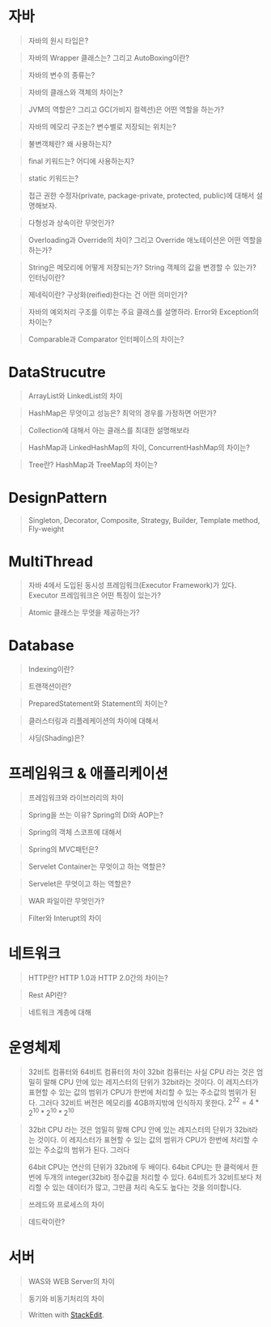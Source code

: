 # 자바 

>자바의 원시 타입은? 

>자바의 Wrapper 클래스는? 그리고 AutoBoxing이란?

>자바의 변수의 종류는? 

>자바의 클래스와 객체의 차이는? 

>JVM의 역할은? 그리고 GC(가비지 컬렉션)은  어떤 역할을 하는가?

>자바의 메모리 구조는? 변수별로 저장되는 위치는?

>불변객체란? 왜 사용하는지?

>final 키워드는? 어디에 사용하는지?

>static 키워드는? 

>접근 권한 수정자(private, package-private, protected, public)에 대해서 설명해보자.

>다형성과 상속이란 무엇인가?

>Overloading과 Override의 차이? 그리고 Override 애노테이션은 어떤 역할을 하는가?

>String은 메모리에 어떻게 저장되는가? String 객체의 값을 변경할 수 있는가? 인터닝이란? 

>제네릭이란? 구상화(reified)한다는 건 어떤 의미인가? 

>자바의 예외처리 구조를 이루는 주요 클래스를 설명하라. Error와 Exception의 차이는?

>Comparable과 Comparator 인터페이스의 차이는?

# DataStrucutre

>ArrayList와 LinkedList의 차이

>HashMap은 무엇이고 성능은? 최악의 경우를 가정하면 어떤가?

>Collection에 대해서 아는 클래스를 최대한 설명해보라

>HashMap과 LinkedHashMap의 차이, ConcurrentHashMap의 차이는?

>Tree란? HashMap과 TreeMap의 차이는?

# DesignPattern

>Singleton, Decorator, Composite, Strategy, Builder, Template method, Fly-weight

# MultiThread

> 자바 4에서 도입된 동시성 프레임워크(Executor Framework)가 있다.  Executor 프레임워크은 어떤 특징이 있는가?

> Atomic 클래스는 무엇을 제공하는가? 

# Database

>Indexing이란?

>트랜잭션이란? 


>PreparedStatement와 Statement의 차이는?

>클러스터링과 리플레케이션의 차이에 대해서

>샤딩(Shading)은?

# 프레임워크 & 애플리케이션

>프레임워크와 라이브러리의 차이

>Spring을 쓰는 이유? Spring의 DI와  AOP는?

>Spring의 객체 스코프에 대해서

>Spring의 MVC패턴은? 

>Servelet Container는 무엇이고 하는 역할은?

>Servelet은 무엇이고 하는 역할은? 

> WAR 파일이란 무엇인가?

>Filter와 Interupt의 차이

# 네트워크 

>HTTP란? HTTP 1.0과 HTTP 2.0간의 차이는?

>Rest API란?  

> 네트워크 계층에 대해

# 운영체제

> 32비트 컴퓨터와 64비트 컴퓨터의 차이
> 32bit 컴퓨터는 사실 CPU 라는 것은 엄밀히 말해 CPU 안에 있는 레지스터의 단위가 32bit라는 것이다. 이 레지스터가 표현할 수 있는 값의 범위가 CPU가 한번에 처리할 수 있는 주소값의 범위가 된다. 그러다
> 32비트 버전은 메모리를 4GB까지밖에 인식하지 못한다. $2^{32} =4 * 2^{10} *2^{10} *2^{10}$
  
> 32bit CPU 라는 것은 엄밀히 말해 CPU 안에 있는 레지스터의 단위가 32bit라는 것이다. 이 레지스터가 표현할 수 있는 값의 범위가 CPU가 한번에 처리할 수 있는 주소값의 범위가 된다. 그러다
> 
> 64bit CPU는 연산의 단위가 32bit에 두 배이다. 64bit CPU는 한 클럭에서 한번에 두개의 integer(32bit) 정수값을 처리할 수 있다. 
64비트가 32비트보다 처리할 수 있는 데이터가 많고, 그만큼 처리 속도도 높다는 것을 의미합니다.  
  
> 쓰레드와 프로세스의 차이

> 데드락이란? 

# 서버

> WAS와 WEB Server의 차이

>동기와 비동기처리의 차이 









> Written with [StackEdit](https://stackedit.io/).
<!--stackedit_data:
eyJoaXN0b3J5IjpbLTI1MjgwMDAxMywtMTY2MTkwMzc2OCwxNj
U2OTk4NjYyLDE3NzI3Njk4ODIsLTU5Mzg3MTc3MF19
-->